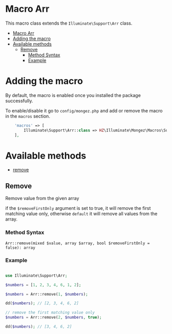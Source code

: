 # Macro Arr

This macro class extends the `Illuminate\Support\Arr` class.

- [Macro Arr](#macro-arr)
- [Adding the macro](#adding-the-macro)
- [Available methods](#available-methods)
  - [Remove](#remove)
    - [Method Syntax](#method-syntax)
    - [Example](#example)


# Adding the macro
By default, the macro is enabled once you installed the package successfully.

To enable/disable it go to `config/mongez.php` and add or remove the macro in the `macros` section.

```php
    'macros' => [
        Illuminate\Support\Arr::class => HZ\Illuminate\Mongez\Macros\Support\Arr::class,
    ],
```

# Available methods
- [remove](#remove)
  
## Remove
Remove value from the given array

if the `$removeFirstOnly` argument is set to true, it will remove the first matching value only, otherwise `default` it will remove all values from the array.

### Method Syntax
`Arr::remove(mixed $value, array $array, bool $removeFirstOnly = false): array`

### Example

```php

use Illuminate\Support\Arr;

$numbers = [1, 2, 3, 4, 6, 1, 2];

$numbers = Arr::remove(1, $numbers);

dd($numbers); // [2, 3, 4, 6, 2]

// remove the first matching value only
$numbers = Arr::remove(2, $numbers, true);

dd($numbers); // [3, 4, 6, 2]

```